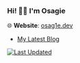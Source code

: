 ### Hi! 👋🏾 I'm Osagie 

🌐 **Website**: [osag1e.dev](https://osag1e.dev)
- [My Latest Blog](https://osag1e.dev/posts)

[![Last Updated](https://img.shields.io/badge/Last%20Updated-June%2020%2C%202024-brightgreen)](https://github.com/osag1e/osag1e/)


